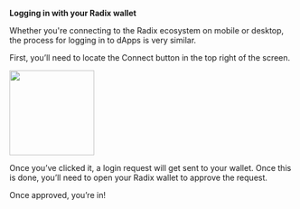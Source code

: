 **Logging in with your Radix wallet**

Whether you're connecting to the Radix ecosystem on mobile or desktop, the process for logging in to dApps is very similar.

First, you’ll need to locate the Connect button in the top right of the screen.

<img src="/connect-button.png" width="150px" />

Once you’ve clicked it, a login request will get sent to your wallet. Once this is done, you’ll need to open your Radix wallet to approve the request.

Once approved, you’re in!

